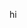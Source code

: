 hi

<picture>
  <source
    srcset="https://github-readme-stats.vercel.app/api?username=Alangopro&show_icons=true&theme=dark"
    media="(prefers-color-scheme: dark)"
  />
</picture>
